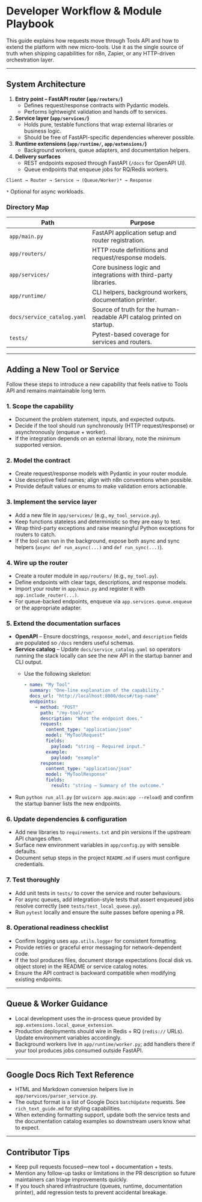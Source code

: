 # Developer Workflow & Module Playbook

This guide explains how requests move through Tools API and how to extend the platform with new micro-tools. Use it as the single source of truth when shipping capabilities for n8n, Zapier, or any HTTP-driven orchestration layer.

---

## System Architecture

1. **Entry point – FastAPI router (`app/routers/`)**
   - Defines request/response contracts with Pydantic models.
   - Performs lightweight validation and hands off to services.
2. **Service layer (`app/services/`)**
   - Holds pure, testable functions that wrap external libraries or business logic.
   - Should be free of FastAPI-specific dependencies wherever possible.
3. **Runtime extensions (`app/runtime/`, `app/extensions/`)**
   - Background workers, queue adapters, and documentation helpers.
4. **Delivery surfaces**
   - REST endpoints exposed through FastAPI (`/docs` for OpenAPI UI).
   - Queue endpoints that enqueue jobs for RQ/Redis workers.

```
Client → Router → Service → (Queue/Worker)* → Response
```
`*` Optional for async workloads.

### Directory Map

| Path | Purpose |
| --- | --- |
| `app/main.py` | FastAPI application setup and router registration. |
| `app/routers/` | HTTP route definitions and request/response models. |
| `app/services/` | Core business logic and integrations with third-party libraries. |
| `app/runtime/` | CLI helpers, background workers, documentation printer. |
| `docs/service_catalog.yaml` | Source of truth for the human-readable API catalog printed on startup. |
| `tests/` | Pytest-based coverage for services and routers. |

---

## Adding a New Tool or Service

Follow these steps to introduce a new capability that feels native to Tools API and remains maintainable long term.

### 1. Scope the capability
- Document the problem statement, inputs, and expected outputs.
- Decide if the tool should run synchronously (HTTP request/response) or asynchronously (enqueue + worker).
- If the integration depends on an external library, note the minimum supported version.

### 2. Model the contract
- Create request/response models with Pydantic in your router module.
- Use descriptive field names; align with n8n conventions when possible.
- Provide default values or enums to make validation errors actionable.

### 3. Implement the service layer
- Add a new file in `app/services/` (e.g., `my_tool_service.py`).
- Keep functions stateless and deterministic so they are easy to test.
- Wrap third-party exceptions and raise meaningful Python exceptions for routers to catch.
- If the tool can run in the background, expose both async and sync helpers (`async def run_async(...)` and `def run_sync(...)`).

### 4. Wire up the router
- Create a router module in `app/routers/` (e.g., `my_tool.py`).
- Define endpoints with clear tags, descriptions, and response models.
- Import your router in `app/main.py` and register it with `app.include_router(...)`.
- For queue-backed endpoints, enqueue via `app.services.queue.enqueue` or the appropriate adapter.

### 5. Extend the documentation surfaces
- **OpenAPI** – Ensure docstrings, `response_model`, and `description` fields are populated so `/docs` renders useful schemas.
- **Service catalog** – Update `docs/service_catalog.yaml` so operators running the stack locally can see the new API in the startup banner and CLI output.
  - Use the following skeleton:

    ```yaml
    - name: "My Tool"
      summary: "One-line explanation of the capability."
      docs_url: "http://localhost:8000/docs#/tag-name"
      endpoints:
        - method: "POST"
          path: "/my-tool/run"
          description: "What the endpoint does."
          request:
            content_type: "application/json"
            model: "MyToolRequest"
            fields:
              payload: "string – Required input."
            example:
              payload: "example"
          response:
            content_type: "application/json"
            model: "MyToolResponse"
            fields:
              result: "string – Summary of the outcome."
    ```
- Run `python run_all.py` (or `uvicorn app.main:app --reload`) and confirm the startup banner lists the new endpoints.

### 6. Update dependencies & configuration
- Add new libraries to `requirements.txt` and pin versions if the upstream API changes often.
- Surface new environment variables in `app/config.py` with sensible defaults.
- Document setup steps in the project `README.md` if users must configure credentials.

### 7. Test thoroughly
- Add unit tests in `tests/` to cover the service and router behaviours.
- For async queues, add integration-style tests that assert enqueued jobs resolve correctly (see `tests/test_local_queue.py`).
- Run `pytest` locally and ensure the suite passes before opening a PR.

### 8. Operational readiness checklist
- Confirm logging uses `app.utils.logger` for consistent formatting.
- Provide retries or graceful error messaging for network-dependent code.
- If the tool produces files, document storage expectations (local disk vs. object store) in the README or service catalog notes.
- Ensure the API contract is backward compatible when modifying existing endpoints.

---

## Queue & Worker Guidance

- Local development uses the in-process queue provided by `app.extensions.local_queue_extension`.
- Production deployments should wire in Redis + RQ (`redis://` URLs). Update environment variables accordingly.
- Background workers live in `app/runtime/worker.py`; add handlers there if your tool produces jobs consumed outside FastAPI.

---

## Google Docs Rich Text Reference

- HTML and Markdown conversion helpers live in `app/services/parser_service.py`.
- The output format is a list of Google Docs `batchUpdate` requests. See `rich_text_guide.md` for styling capabilities.
- When extending formatting support, update both the service tests and the documentation catalog examples so downstream users know what to expect.

---

## Contributor Tips

- Keep pull requests focused—new tool + documentation + tests.
- Mention any follow-up tasks or limitations in the PR description so future maintainers can triage improvements quickly.
- If you touch shared infrastructure (queues, runtime, documentation printer), add regression tests to prevent accidental breakage.

